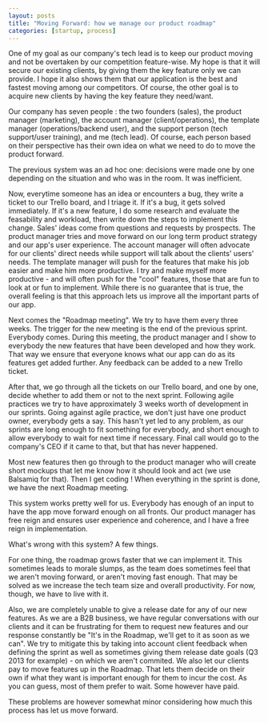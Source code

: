 ```yaml
---
layout: posts
title: "Moving Forward: how we manage our product roadmap"
categories: [startup, process]
---
```


One of my goal as our company's tech lead is to keep our product moving and not be overtaken by our competition feature-wise. My hope is that it will secure our existing clients, by giving them the key feature only we can provide. I hope it also shows them that our application is the best and fastest moving among our competitors. Of course, the other goal is to acquire new clients by having the key feature they need/want.

Our company has seven people : the two founders (sales), the product manager (marketing), the account manager (client/operations), the template manager (operations/backend user), and the support person (tech support/user training), and me (tech lead). Of course, each person based on their perspective has their own idea on what we need to do to move the product forward.

The previous system was an ad hoc one: decisions were made one by one depending on the situation and who was in the room. It was inefficient.

Now, everytime someone has an idea or encounters a bug, they write a ticket to our Trello board, and I triage it. If it's a bug, it gets solved immediately. If it's a new feature, I do some research and evaluate the feasability and workload, then write down the steps to implement this change. Sales' ideas come from questions and requests by prospects. The product manager tries and move forward on our long term product strategy and our app's user experience. The account manager will often advocate for our clients' direct needs while support will talk about the clients' users' needs. The template manager will push for the features that make his job easier and make him more productive. I try and make myself more productive - and will often push for the "cool" features, those that are fun to look at or fun to implement. While there is no guarantee that is true, the overall feeling is that this approach lets us improve all the important parts of our app.

Next comes the "Roadmap meeting". We try to have them every three weeks. The trigger for the new meeting is the end of the previous sprint. Everybody comes. During this meeting, the product manager and I show to everybody the new features that have been developed and how they work. That way we ensure that everyone knows what our app can do as its features get added further. Any feedback can be added to a new Trello ticket.

After that, we go through all the tickets on our Trello board, and one by one, decide whether to add them or not to the next sprint. Following agile practices we try to have approximately 3 weeks worth of development in our sprints. Going against agile practice, we don't just have one product owner, everybody gets a say. This hasn't yet led to any problem, as our sprints are long enough to fit something for everybody, and short enough to allow everybody to wait for next time if necessary. Final call would go to the company's CEO if it came to that, but that has never happened.

Most new features then go through to the product manager who will create short mockups that let me know how it should look and act (we use Balsamiq for that). Then I get coding ! When everything in the sprint is done, we have the next Roadmap meeting.

This system works pretty well for us. Everybody has enough of an input to have the app move forward enough on all fronts. Our product manager has free reign and ensures user experience and coherence, and I have a free reign in implementation.

What's wrong with this system? A few things. 

For one thing, the roadmap grows faster that we can implement it. This sometimes leads to morale slumps, as the team does sometimes feel that we aren't moving forward, or aren't moving fast enough. That may be solved as we increase the tech team size and overall productivity. For now, though, we have to live with it.

Also, we are completely unable to give a release date for any of our new features. As we are a B2B business, we have regular conversations with our clients and it can be frustrating for them to request new features and our response constantly be "It's in the Roadmap, we'll get to it as soon as we can". We try to mitigate this by taking into account client feedback when defining the sprint as well as sometimes giving them release date goals (Q3 2013 for example) - on which we aren't commited. We also let our clients pay to move features up in the Roadmap. That lets them decide on their own if what they want is important enough for them to incur the cost. As you can guess, most of them prefer to wait. Some however have paid.

These problems are however somewhat minor considering how much this process has let us move forward.